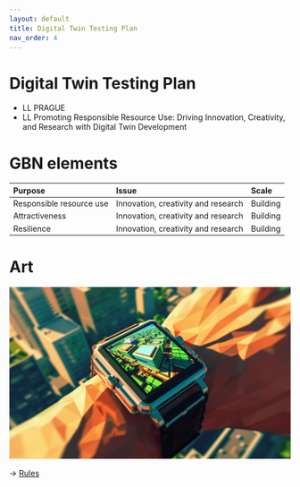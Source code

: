 ```yaml
---
layout: default
title: Digital Twin Testing Plan
nav_order: 4
---
```


# Digital Twin Testing Plan

* LL PRAGUE
* LL Promoting Responsible Resource Use: Driving Innovation, Creativity, and Research with Digital Twin Development


# GBN elements

| Purpose                  | Issue                               | Scale    |
|:-------------------------|:------------------------------------|:---------|
| Responsible resource use | Innovation, creativity and research | Building |
| Attractiveness           | Innovation, creativity and research | Building |
| Resilience               | Innovation, creativity and research | Building |

# Art

![](art/DTTP.png)




-> [Rules](rules.md)
